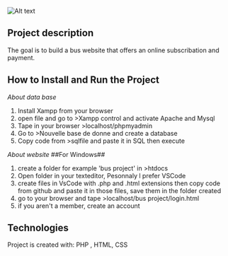  <img
  src= "![logo-bus](https://user-images.githubusercontent.com/80290373/206314350-2fb31246-3806-4113-a0f7-bab7db7b09ef.png)"
  alt="Alt text"
  title="Optional title"
  style="display: inline-block; margin: 0 auto; max-width: 300px">  
 ## Project description
 The goal is to build a bus website that offers an online subscribation and payment. 
 ## How to Install and Run the Project
 *About data base*
 1. Install Xampp from your browser
 3. open file and go to >Xampp control and activate Apache and Mysql
 1. Tape in your browser >localhost/phpmyadmin
 2. Go to >Nouvelle base de donne and create a database
 3. Copy code from >sqlfile and paste it in SQL then execute
 
 *About website*
 ##For Windows##
 1. create a folder for example 'bus project' in >htdocs
 2. Open folder in your texteditor, Pesonnaly l prefer VSCode
 5. create files in VsCode with .php and .html extensions then copy code from github and paste it in those files, save them in the folder created 
 6. go to your browser and tape >localhost/bus project/login.html
 7. if you aren't a member, create an account 
 
 ## Technologies
Project is created with:
PHP , HTML, CSS
